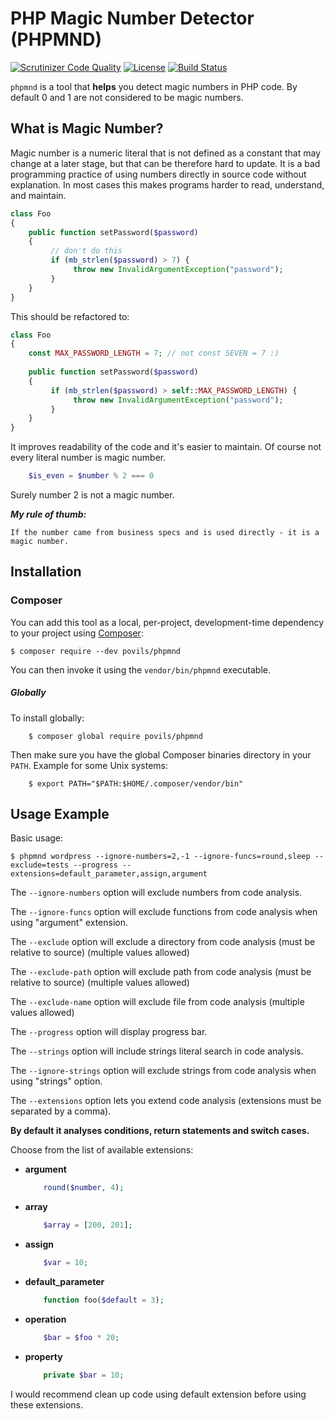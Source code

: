 # PHP Magic Number Detector (PHPMND)

[![Scrutinizer Code Quality](https://scrutinizer-ci.com/g/povils/phpmnd/badges/quality-score.png?b=master)](https://scrutinizer-ci.com/g/povils/phpmnd/?branch=master)
[![License](https://poser.pugx.org/povils/phpmnd/license)](https://packagist.org/packages/povils/phpmnd)
[![Build Status](https://travis-ci.org/povils/phpmnd.svg?branch=master)](https://travis-ci.org/povils/phpmnd)

`phpmnd` is a tool that **helps** you detect magic numbers in PHP code. By default 0 and 1 are not considered to be magic numbers.

## What is Magic Number?
Magic number is a numeric literal that is not defined as a constant that may change at a later stage, but that can be therefore hard to update. It is a bad programming practice of using numbers directly in source code without explanation. In most cases this makes programs harder to read, understand, and maintain. 

```php
class Foo 
{
    public function setPassword($password)
    {
         // don't do this
         if (mb_strlen($password) > 7) {
              throw new InvalidArgumentException("password");
         }
    }
}
```
This should be refactored to:
```php
class Foo 
{
    const MAX_PASSWORD_LENGTH = 7; // not const SEVEN = 7 :)
    
    public function setPassword($password)
    {
         if (mb_strlen($password) > self::MAX_PASSWORD_LENGTH) {
              throw new InvalidArgumentException("password");
         }
    }
}
```
It improves readability of the code and it's easier to maintain.
Of course not every literal number is magic number.
```php
    $is_even = $number % 2 === 0
```
Surely number 2 is not a magic number.

***My rule of thumb:***
```
If the number came from business specs and is used directly - it is a magic number.
```
## Installation

### Composer

You can add this tool as a local, per-project, development-time dependency to your project using [Composer](https://getcomposer.org/):

    $ composer require --dev povils/phpmnd

You can then invoke it using the `vendor/bin/phpmnd` executable.

##### Globally
 To install globally:

```
    $ composer global require povils/phpmnd
```

Then make sure you have the global Composer binaries directory in your ``PATH``. Example for some Unix systems:

```
    $ export PATH="$PATH:$HOME/.composer/vendor/bin"
```
    
## Usage Example

Basic usage:

```
$ phpmnd wordpress --ignore-numbers=2,-1 --ignore-funcs=round,sleep --exclude=tests --progress --extensions=default_parameter,assign,argument
```

The ``--ignore-numbers`` option will exclude numbers from code analysis.

The ``--ignore-funcs`` option will exclude functions from code analysis when using "argument" extension.

The ``--exclude`` option will exclude a directory from code analysis (must be relative to source) (multiple values allowed)

The ``--exclude-path`` option will exclude path from code analysis (must be relative to source) (multiple values allowed)

The ``--exclude-name`` option will exclude file from code analysis (multiple values allowed)

The ``--progress`` option will display progress bar.

The ``--strings`` option will include strings literal search in code analysis.

The ``--ignore-strings`` option will exclude strings from code analysis when using "strings" option.

The ``--extensions`` option lets you extend code analysis (extensions must be separated by a comma).

**By default it analyses conditions, return statements and switch cases.**

Choose from the list of available extensions:

* **argument**
	```php
		round($number, 4);
	```
* **array**
 	```php
		$array = [200, 201];
	```
* **assign**
    ```php
		$var = 10;
	```
* **default_parameter**
    ```php
		function foo($default = 3);
	```
* **operation**
    ```php
		$bar = $foo * 20;
	```
* **property**
    ```php
		private $bar = 10;
	```
 
 I would recommend clean up code using default extension before using these extensions.
